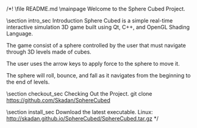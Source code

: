 /*! \file README.md
 \mainpage Welcome to the Sphere Cubed Project.
 
 \section intro_sec Introduction
 Sphere Cubed is a simple real-time interactive simulation 3D game built using Qt, C++, and OpenGL Shading Language.
 
 The game consist of a sphere controlled by the user that must navigate through 3D levels made of cubes.
 
 The user uses the arrow keys to apply force to the sphere to move it. 
 
 The sphere will roll, bounce, and fall as it navigates from the beginning to the end of levels. 

 \section checkout_sec Checking Out the Project.
 git clone https://github.com/Skadan/SphereCubed
 
 \section install_sec Download the latest executable.
 Linux: http://skadan.github.io/SphereCubed/SphereCubed.tar.gz
*/